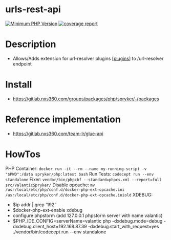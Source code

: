 # urls-rest-api

[![Minimum PHP Version](https://img.shields.io/badge/php-%3E%3D%208.0-8892BF.svg)](https://php.net/)
[![coverage report](https://packages.gitlab-pages.nxs360.com/php/spryker/urls-rest-api/badges/master/coverage.svg)](https://packages.gitlab-pages.nxs360.com/php/spryker/urls-rest-api)

# Description
- Allows/Adds extension for url-resolver plugins [[plugins](Glue/UrlsRestApi/Plugin/UrlResolverPluginInterface.php)]  to /url-resolver endpoint

# Install
- https://gitlab.nxs360.com/groups/packages/php/spryker/-/packages

# Reference implementation
- https://gitlab.nxs360.com/team-lr/glue-api

# HowTos

PHP Container: `docker run -it --rm --name my-running-script -v "$PWD":/data spryker/php:latest bash`
Run Tests: `codecept run --env standalone`
Fixer: `vendor/bin/phpcbf --standard=phpcs.xml --report=full src/ValanticSpryker/`
Disable opcache: `mv /usr/local/etc/php/conf.d/docker-php-ext-opcache.ini /usr/local/etc/php/conf.d/docker-php-ext-opcache.iniold`
XDEBUG:
- $ip addr | grep '192.'
- $docker-php-ext-enable xdebug
- configure phpstorm (add 127.0.0.1 phpstorm server with name valantic)
- $PHP_IDE_CONFIG=serverName=valantic php -dxdebug.mode=debug -dxdebug.client_host=192.168.87.39 -dxdebug.start_with_request=yes ./vendor/bin/codecept run --env standalone

